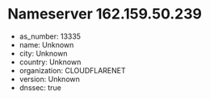 # Nameserver 162.159.50.239

* as_number: 13335
* name: Unknown
* city: Unknown
* country: Unknown
* organization: CLOUDFLARENET
* version: Unknown
* dnssec: true

